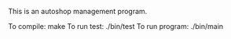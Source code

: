 This is an autoshop management program. 

To compile: make
To run test: ./bin/test
To run program: ./bin/main
